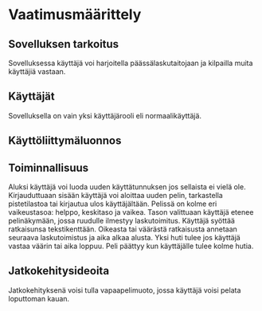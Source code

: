 # Vaatimusmäärittely
## Sovelluksen tarkoitus
Sovelluksessa käyttäjä voi harjoitella päässälaskutaitojaan ja kilpailla muita käyttäjiä vastaan.
## Käyttäjät
Sovelluksella on vain yksi käyttäjärooli eli normaalikäyttäjä.
## Käyttöliittymäluonnos

## Toiminnallisuus
Aluksi käyttäjä voi luoda uuden käyttätunnuksen jos sellaista ei vielä ole. Kirjauduttuaan sisään käyttäjä voi aloittaa uuden pelin, tarkastella pistetilastoa tai kirjautua ulos käyttäjältään. Pelissä on kolme eri vaikeustasoa: helppo, keskitaso ja vaikea. Tason valittuaan käyttäjä etenee pelinäkymään, jossa ruudulle ilmestyy laskutoimitus. Käyttäjä syöttää ratkaisunsa tekstikenttään. Oikeasta tai väärästä ratkaisusta annetaan seuraava laskutoimistus ja aika alkaa alusta. Yksi huti tulee jos käyttäjä vastaa väärin tai aika loppuu. Peli päättyy kun käyttäjälle tulee kolme hutia.
## Jatkokehitysideoita
Jatkokehityksenä voisi tulla vapaapelimuoto, jossa käyttäjä voisi pelata loputtoman kauan.
